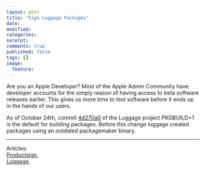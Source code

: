 ```yaml
---
layout: post
title: "Sign Luggage Packages"
date:
modified:
categories: 
excerpt:
comments: true
published: false
tags: []
image:
  feature:
---
```


Are you an Apple Developer? Most of the Apple Admin Community have developer accounts for the simply reason of having access to beta software releases earlier. This gives us more time to test software before it ends up in the hands of our users.

As of October 24th, commit [4d270a0](https://github.com/unixorn/luggage/commit/4d270a0dbc5f31bebbf9672d4a2970ad6316c8b4) of the Luggage project PKGBUILD=1 is the default for building packages. Before this change luggage created packages using an outdated packagemaker binary. 





---

Articles:  
[Productsign](https://groups.google.com/forum/?fromgroups#!topic/the-luggage/9WeNMBcvKjA),  
[Luggage](https://github.com/unixorn/luggage),  